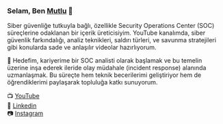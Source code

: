 ### Selam, Ben [Mutlu](https://www.youtube.com/@mutlucankestirmeci) 👋

Siber güvenliğe tutkuyla bağlı, özellikle Security Operations Center (SOC) süreçlerine odaklanan bir içerik üreticisiyim.
YouTube kanalımda, siber güvenlik farkındalığı, analiz teknikleri, saldırı türleri, ve savunma stratejileri gibi konularda sade ve anlaşılır videolar hazırlıyorum.

🎯 Hedefim, kariyerime bir SOC analisti olarak başlamak ve bu temelin üzerine inşa ederek ileride olay müdahale (incident response) alanında uzmanlaşmak.
Bu süreçte hem teknik becerilerimi geliştiriyor hem de öğrendiklerimi paylaşarak topluluğa katkı sunuyorum.

📺 [YouTube](https://www.youtube.com/@mutlucankestirmeci)  
💼 [Linkedin](https://www.linkedin.com/in/mutlucankestirmeci/)  
📷 [Instagram](https://www.instagram.com/mutlucankestirmeci/)  
